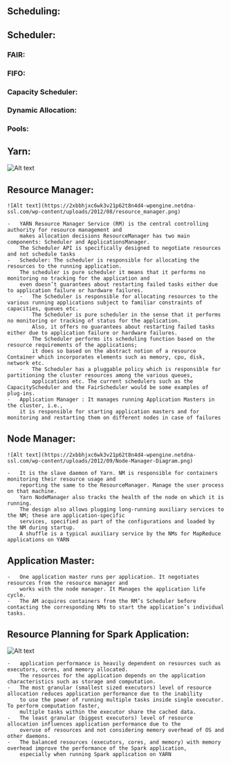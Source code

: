## Scheduling: ##

## Scheduler: ##
### FAIR: ### 
### FIFO: ### 
### Capacity Scheduler: ### 
### Dynamic Allocation: ### 
### Pools: ### 

    
## Yarn: ##
![Alt text](https://2xbbhjxc6wk3v21p62t8n4d4-wpengine.netdna-ssl.com/wp-content/uploads/2012/08/yarnflow1.png)

## Resource Manager: ##
    ![Alt text](https://2xbbhjxc6wk3v21p62t8n4d4-wpengine.netdna-ssl.com/wp-content/uploads/2012/08/resource_manager.png)
    
    -   YARN Resource Manager Service (RM) is the central controlling authority for resource management and 
        makes allocation decisions ResourceManager has two main components: Scheduler and ApplicationsManager. 
        The Scheduler API is specifically designed to negotiate resources and not schedule tasks
    -   Scheduler: The scheduler is responsible for allocating the resources to the running application. 
        The scheduler is pure scheduler it means that it performs no monitoring no tracking for the application and 
        even doesn’t guarantees about restarting failed tasks either due to application failure or hardware failures.
        -   The Scheduler is responsible for allocating resources to the various running applications subject to familiar constraints of capacities, queues etc. 
            The Scheduler is pure scheduler in the sense that it performs no monitoring or tracking of status for the application. 
            Also, it offers no guarantees about restarting failed tasks either due to application failure or hardware failures. 
            The Scheduler performs its scheduling function based on the resource requirements of the applications; 
            it does so based on the abstract notion of a resource Container which incorporates elements such as memory, cpu, disk, network etc.
        -   The Scheduler has a pluggable policy which is responsible for partitioning the cluster resources among the various queues, 
            applications etc. The current schedulers such as the CapacityScheduler and the FairScheduler would be some examples of plug-ins.
    -   Application Manager : It manages running Application Masters in the cluster, i.e., 
        it is responsible for starting application masters and for monitoring and restarting them on different nodes in case of failures
 
## Node Manager: ##
    ![Alt text](https://2xbbhjxc6wk3v21p62t8n4d4-wpengine.netdna-ssl.com/wp-content/uploads/2012/09/Node-Manager-Diagram.png)
    
    -   It is the slave daemon of Yarn. NM is responsible for containers monitoring their resource usage and 
        reporting the same to the ResourceManager. Manage the user process on that machine. 
        Yarn NodeManager also tracks the health of the node on which it is running. 
        The design also allows plugging long-running auxiliary services to the NM; these are application-specific 
        services, specified as part of the configurations and loaded by the NM during startup.
        A shuffle is a typical auxiliary service by the NMs for MapReduce applications on YARN
        
## Application Master: ##

    -   One application master runs per application. It negotiates resources from the resource manager and 
        works with the node manager. It Manages the application life cycle.
    -   The AM acquires containers from the RM’s Scheduler before contacting the corresponding NMs to start the application’s individual tasks.
         
## Resource Planning for Spark Application: ##
![Alt text](https://cdn-images-1.medium.com/max/2000/1*kKitFswq56j1CTgMQ0gumQ.png)

    -   application performance is heavily dependent on resources such as executors, cores, and memory allocated. 
        The resources for the application depends on the application characteristics such as storage and computation.
    -   The most granular (smallest sized executors) level of resource allocation reduces application performance due to the inability 
        to use the power of running multiple tasks inside single executor. To perform computation faster, 
        multiple tasks within the executor share the cached data.
    -   The least granular (biggest executors) level of resource allocation influences application performance due to the 
        overuse of resources and not considering memory overhead of OS and other daemons.
    -   The balanced resources (executors, cores, and memory) with memory overhead improve the performance of the Spark application,
        especially when running Spark application on YARN
